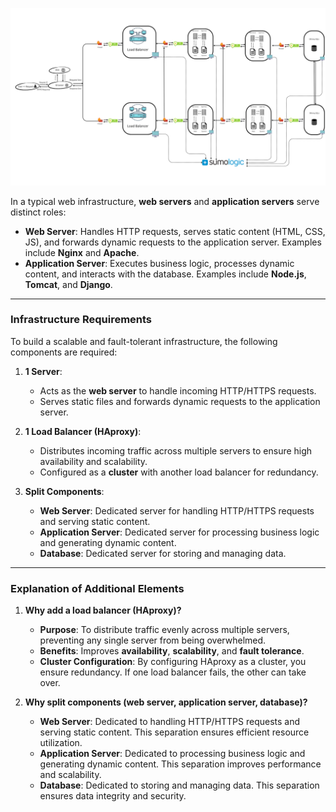 
![alt text](images/3-scale_up.png)

In a typical web infrastructure, **web servers** and **application servers** serve distinct roles:
- **Web Server**: Handles HTTP requests, serves static content (HTML, CSS, JS), and forwards dynamic requests to the application server. Examples include **Nginx** and **Apache**.
- **Application Server**: Executes business logic, processes dynamic content, and interacts with the database. Examples include **Node.js**, **Tomcat**, and **Django**.

---

### **Infrastructure Requirements**
To build a scalable and fault-tolerant infrastructure, the following components are required:

1. **1 Server**:
   - Acts as the **web server** to handle incoming HTTP/HTTPS requests.
   - Serves static files and forwards dynamic requests to the application server.

2. **1 Load Balancer (HAproxy)**:
   - Distributes incoming traffic across multiple servers to ensure high availability and scalability.
   - Configured as a **cluster** with another load balancer for redundancy.

3. **Split Components**:
   - **Web Server**: Dedicated server for handling HTTP/HTTPS requests and serving static content.
   - **Application Server**: Dedicated server for processing business logic and generating dynamic content.
   - **Database**: Dedicated server for storing and managing data.

---

### **Explanation of Additional Elements**

1. **Why add a load balancer (HAproxy)?**  
   - **Purpose**: To distribute traffic evenly across multiple servers, preventing any single server from being overwhelmed.  
   - **Benefits**: Improves **availability**, **scalability**, and **fault tolerance**.  
   - **Cluster Configuration**: By configuring HAproxy as a cluster, you ensure redundancy. If one load balancer fails, the other can take over.  

2. **Why split components (web server, application server, database)?**  
   - **Web Server**: Dedicated to handling HTTP/HTTPS requests and serving static content. This separation ensures efficient resource utilization.  
   - **Application Server**: Dedicated to processing business logic and generating dynamic content. This separation improves performance and scalability.  
   - **Database**: Dedicated to storing and managing data. This separation ensures data integrity and security.
